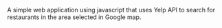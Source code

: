 A simple web application using javascript that uses Yelp API to search for restaurants in the area selected in Google map.
